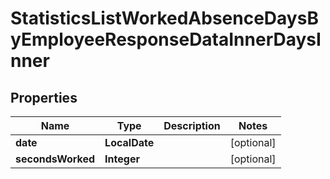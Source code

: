 

# StatisticsListWorkedAbsenceDaysByEmployeeResponseDataInnerDaysInner


## Properties

| Name | Type | Description | Notes |
|------------ | ------------- | ------------- | -------------|
|**date** | **LocalDate** |  |  [optional] |
|**secondsWorked** | **Integer** |  |  [optional] |



